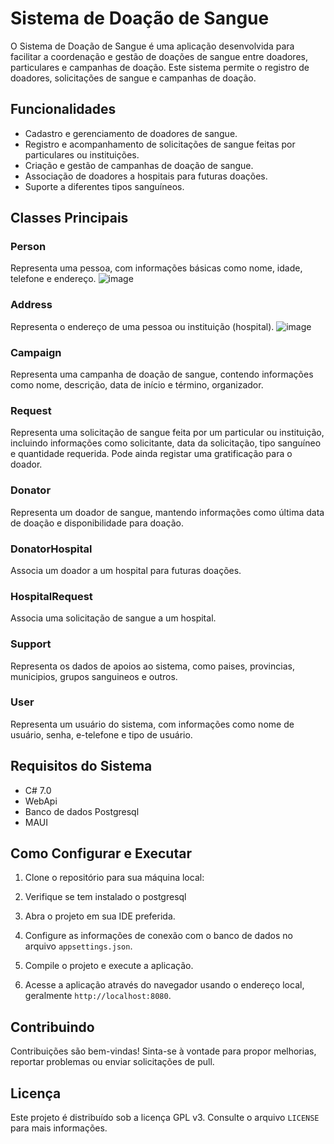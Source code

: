 # Sistema de Doação de Sangue

O Sistema de Doação de Sangue é uma aplicação desenvolvida para facilitar a coordenação e gestão de doações de sangue entre doadores, particulares e campanhas de doação. Este sistema permite o registro de doadores, solicitações de sangue e campanhas de doação.

## Funcionalidades

- Cadastro e gerenciamento de doadores de sangue.
- Registro e acompanhamento de solicitações de sangue feitas por particulares ou instituições.
- Criação e gestão de campanhas de doação de sangue.
- Associação de doadores a hospitais para futuras doações.
- Suporte a diferentes tipos sanguíneos.

## Classes Principais

### Person

Representa uma pessoa, com informações básicas como nome, idade, telefone e endereço.
![image](https://github.com/manuel-joao2023/sistema-doacao-sangue/assets/134264511/5f592985-53d2-4bbf-996f-69545fef9561)

### Address

Representa o endereço de uma pessoa ou instituição (hospital).
![image](https://github.com/manuel-joao2023/sistema-doacao-sangue/assets/134264511/8d62c192-89b8-4b86-985a-7a173fcf6043)

### Campaign

Representa uma campanha de doação de sangue, contendo informações como nome, descrição, data de início e término, organizador.

### Request

Representa uma solicitação de sangue feita por um particular ou instituição, incluindo informações como solicitante, data da solicitação, tipo sanguíneo e quantidade requerida. Pode ainda registar uma gratificação para o doador.

### Donator

Representa um doador de sangue, mantendo informações como última data de doação e disponibilidade para doação.

### DonatorHospital

Associa um doador a um hospital para futuras doações.

### HospitalRequest

Associa uma solicitação de sangue a um hospital.

### Support

Representa os dados de apoios ao sistema, como paises, provincias, municipios, grupos sanguineos e outros.

### User

Representa um usuário do sistema, com informações como nome de usuário, senha, e-telefone e tipo de usuário.

## Requisitos do Sistema

- C# 7.0
- WebApi
- Banco de dados Postgresql
- MAUI

## Como Configurar e Executar

1. Clone o repositório para sua máquina local:
  
2. Verifique se tem instalado o postgresql

3. Abra o projeto em sua IDE preferida.

4. Configure as informações de conexão com o banco de dados no arquivo `appsettings.json`.

5. Compile o projeto e execute a aplicação.

6. Acesse a aplicação através do navegador usando o endereço local, geralmente `http://localhost:8080`.

## Contribuindo

Contribuições são bem-vindas! Sinta-se à vontade para propor melhorias, reportar problemas ou enviar solicitações de pull.

## Licença

Este projeto é distribuído sob a licença GPL v3. Consulte o arquivo `LICENSE` para mais informações.
